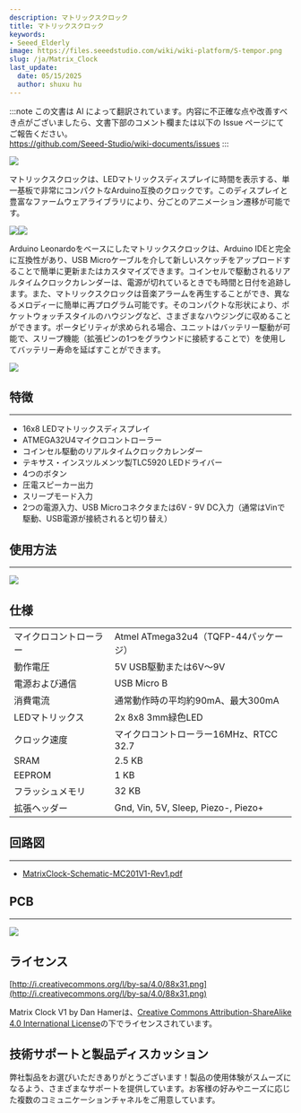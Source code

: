 ```yaml
---
description: マトリックスクロック
title: マトリックスクロック
keywords:
- Seeed_Elderly
image: https://files.seeedstudio.com/wiki/wiki-platform/S-tempor.png
slug: /ja/Matrix_Clock
last_update:
  date: 05/15/2025
  author: shuxu hu
---
```

:::note
この文書は AI によって翻訳されています。内容に不正確な点や改善すべき点がございましたら、文書下部のコメント欄または以下の Issue ページにてご報告ください。  
https://github.com/Seeed-Studio/wiki-documents/issues
:::

![](https://files.seeedstudio.com/wiki/Matrix_Clock/img/MatrixClock-ProductImagePlain.jpg)

マトリックスクロックは、LEDマトリックスディスプレイに時間を表示する、単一基板で非常にコンパクトなArduino互換のクロックです。このディスプレイと豊富なファームウェアライブラリにより、分ごとのアニメーション遷移が可能です。

![](https://files.seeedstudio.com/wiki/Matrix_Clock/img/MatrixClockRear.jpg)![](https://files.seeedstudio.com/wiki/Matrix_Clock/img/MC-Buttons.jpg)

Arduino Leonardoをベースにしたマトリックスクロックは、Arduino IDEと完全に互換性があり、USB Microケーブルを介して新しいスケッチをアップロードすることで簡単に更新またはカスタマイズできます。コインセルで駆動されるリアルタイムクロックカレンダーは、電源が切れているときでも時間と日付を追跡します。また、マトリックスクロックは音楽アラームを再生することができ、異なるメロディーに簡単に再プログラム可能です。そのコンパクトな形状により、ポケットウォッチスタイルのハウジングなど、さまざまなハウジングに収めることができます。ポータビリティが求められる場合、ユニットはバッテリー駆動が可能で、スリープ機能（拡張ピンの1つをグラウンドに接続することで）を使用してバッテリー寿命を延ばすことができます。

[![](https://files.seeedstudio.com/wiki/Seeed-WiKi/docs/images/300px-Get_One_Now_Banner-ragular.png)](https://www.seeedstudio.com/Matrix-Clock-p-1824.html)

## 特徴
---
* 16x8 LEDマトリックスディスプレイ
* ATMEGA32U4マイクロコントローラー
* コインセル駆動のリアルタイムクロックカレンダー
* テキサス・インスツルメンツ製TLC5920 LEDドライバー
* 4つのボタン
* 圧電スピーカー出力
* スリープモード入力
* 2つの電源入力、USB Microコネクタまたは6V - 9V DC入力（通常はVinで駆動、USB電源が接続されると切り替え）

## 使用方法
---

![](https://files.seeedstudio.com/wiki/Matrix_Clock/img/MC-Mode.jpg)

## 仕様

<table>
<tr>
<td> マイクロコントローラー </td>
<td> Atmel ATmega32u4（TQFP-44パッケージ）
</td></tr>
<tr>
<td> 動作電圧 </td>
<td> 5V USB駆動または6V～9V
</td></tr>
<tr>
<td> 電源および通信 </td>
<td> USB Micro B
</td></tr>
<tr>
<td> 消費電流 </td>
<td> 通常動作時の平均約90mA、最大300mA
</td></tr>
<tr>
<td> LEDマトリックス </td>
<td> 2x 8x8 3mm緑色LED
</td></tr>
<tr>
<td> クロック速度 </td>
<td> マイクロコントローラー16MHz、RTCC 32.7
</td></tr>
<tr>
<td> SRAM </td>
<td> 2.5 KB
</td></tr>
<tr>
<td> EEPROM </td>
<td> 1 KB
</td></tr>
<tr>
<td> フラッシュメモリ </td>
<td> 32 KB
</td></tr>
<tr>
<td> 拡張ヘッダー </td>
<td> Gnd, Vin, 5V, Sleep, Piezo-, Piezo+
</td></tr></table>

## 回路図
---
- [MatrixClock-Schematic-MC201V1-Rev1.pdf](https://wiki.seeedstudio.com/ja/images/c/c3/MatrixClock-Schematic-MC201V1-Rev1.pdf)

## PCB
---
![](https://files.seeedstudio.com/wiki/Matrix_Clock/img/MatrixClock-PCB.jpg)

## ライセンス

[http://i.creativecommons.org/l/by-sa/4.0/88x31.png](http://i.creativecommons.org/l/by-sa/4.0/88x31.png)

Matrix Clock V1 by Dan Hamerは、[Creative Commons Attribution-ShareAlike 4.0 International License](http://creativecommons.org/licenses/by-sa/4.0/deed.en_US)の下でライセンスされています。

## 技術サポートと製品ディスカッション

弊社製品をお選びいただきありがとうございます！製品の使用体験がスムーズになるよう、さまざまなサポートを提供しています。お客様の好みやニーズに応じた複数のコミュニケーションチャネルをご用意しています。

<div class="button_tech_support_container">
<a href="https://forum.seeedstudio.com/" class="button_forum"></a> 
<a href="https://www.seeedstudio.com/contacts" class="button_email"></a>
</div>

<div class="button_tech_support_container">
<a href="https://discord.gg/eWkprNDMU7" class="button_discord"></a> 
<a href="https://github.com/Seeed-Studio/wiki-documents/discussions/69" class="button_discussion"></a>
</div>